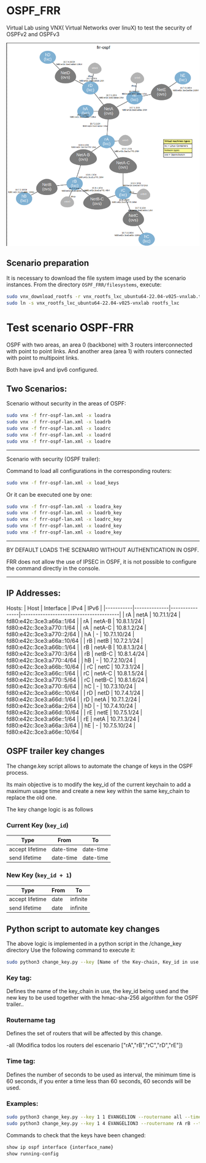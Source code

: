 # OSPF_FRR
Virtual Lab using VNX( Virtual Networks over linuX)  to test the security of OSPFv2 and OSPFv3

![Topology](img/Topologia.png)


## Scenario preparation


It is necessary to download the file system image used by the scenario instances. From the directory `OSPF_FRR/filesystems`, execute:


```bash
sudo vnx_download_rootfs -r vnx_rootfs_lxc_ubuntu64-22.04-v025-vnxlab.tgz
sudo ln -s vnx_rootfs_lxc_ubuntu64-22.04-v025-vnxlab rootfs_lxc
```


# Test scenario OSPF-FRR 

OSPF with two areas, an area 0 (backbone) with 3 routers interconnected with point to point links.
And another area (area 1) with routers connected with point to multipoint links.

Both have ipv4 and ipv6 configured.

## Two Scenarios:

Scenario without security in the areas of OSPF:


```bash
sudo vnx -f frr-ospf-lan.xml -x loadra
sudo vnx -f frr-ospf-lan.xml -x loadrb
sudo vnx -f frr-ospf-lan.xml -x loadrc
sudo vnx -f frr-ospf-lan.xml -x loadrd
sudo vnx -f frr-ospf-lan.xml -x loadre
```
-----------------------------------------------------------------------------------------------------------
Scenario with security (OSPF trailer):

Command to load all configurations in the corresponding routers:

```bash
sudo vnx -f frr-ospf-lan.xml -x load_keys
```
Or it can be executed one by one:
```bash
sudo vnx -f frr-ospf-lan.xml -x loadra_key
sudo vnx -f frr-ospf-lan.xml -x loadrb_key
sudo vnx -f frr-ospf-lan.xml -x loadrc_key
sudo vnx -f frr-ospf-lan.xml -x loadrd_key
sudo vnx -f frr-ospf-lan.xml -x loadre_key
```

-----------------------------------------------------------------------------------------------------------
BY DEFAULT LOADS THE SCENARIO WITHOUT AUTHENTICATION IN OSPF.

FRR does not allow the use of IPSEC in OSPF, it is not possible to configure the command directly in the console.


-----------------------------------------------------------------------------------------------------------

## IP Addresses:
Hosts:
| Host      | Interface    | IPv4           | IPv6                                  |
|-----------|--------------|----------------|----------------------------------------|
| rA        | netA         | 10.7.1.1/24    | fd80:e42c:3ce3:a66a::1/64              |
| rA        | netA-B       | 10.8.1.1/24    | fd80:e42c:3ce3:a770::1/64              |
| rA        | netA-C       | 10.8.1.2/24    | fd80:e42c:3ce3:a770::2/64              |
| hA        | -            | 10.7.1.10/24   | fd80:e42c:3ce3:a66a::10/64             |
| rB        | netB         | 10.7.2.1/24    | fd80:e42c:3ce3:a66b::1/64              |
| rB        | netA-B       | 10.8.1.3/24    | fd80:e42c:3ce3:a770::3/64              |
| rB        | netB-C       | 10.8.1.4/24    | fd80:e42c:3ce3:a770::4/64              |
| hB        | -            | 10.7.2.10/24   | fd80:e42c:3ce3:a66b::10/64             |
| rC        | netC         | 10.7.3.1/24    | fd80:e42c:3ce3:a66c::1/64              |
| rC        | netA-C       | 10.8.1.5/24    | fd80:e42c:3ce3:a770::5/64              |
| rC        | netB-C       | 10.8.1.6/24    | fd80:e42c:3ce3:a770::6/64              |
| hC        | -            | 10.7.3.10/24   | fd80:e42c:3ce3:a66c::10/64             |
| rD        | netD         | 10.7.4.1/24    | fd80:e42c:3ce3:a66d::1/64              |
| rD        | netA         | 10.7.1.2/24    | fd80:e42c:3ce3:a66a::2/64              |
| hD        | -            | 10.7.4.10/24   | fd80:e42c:3ce3:a66d::10/64             |
| rE        | netE         | 10.7.5.1/24    | fd80:e42c:3ce3:a66e::1/64              |
| rE        | netA         | 10.7.1.3/24    | fd80:e42c:3ce3:a66a::3/64              |
| hE        | -            | 10.7.5.10/24   | fd80:e42c:3ce3:a66e::10/64             |


## OSPF trailer key changes 

The change.key script allows to automate the change of keys in the OSPF process.

Its main objective is to modify the key_id of the current keychain to add a maximum usage time and create a new key within the same key_chain to replace the old one.


The key change logic is as follows

### Current Key (`key_id`)

| Type             | From        | To          |
|------------------|-------------|-------------|
| accept lifetime  | date-time   | date-time   |
| send lifetime    | date-time   | date-time   |

### New Key (`key_id + 1`)

| Type             | From        | To        |
|------------------|-------------|-----------|
| accept lifetime  | date        | infinite  |
| send lifetime    | date        | infinite  |


## Python script to automate key changes 

The above logic is implemented in a python script in the /change_key directory
Use the following command to execute it:

```bash
sudo python3 change_key.py --key [Name of the Key-chain, Key_id in use, New_Password] --routername [name of the routers] --time {seconds}
```
### Key tag:

Defines the name of the key_chain in use, the key_id being used and the new key to be used together with the hmac-sha-256 algorithm for the OSPF trailer..

### Routername tag

Defines the set of routers that will be affected by this change.

-all (Modifica todos los routers del escenario ["rA","rB","rC","rD","rE"])

### Time tag:

Defines the number of seconds to be used as interval, the minimum time is 60 seconds, if you enter a time less than 60 seconds, 60 seconds will be used.

### Examples:

```bash
sudo python3 change_key.py --key 1 1 EVANGELION --routername all --time 10
sudo python3 change_key.py --key 1 4 EVANGELION3 --routername rA rB --time 100
```

Commands to check that the keys have been changed:

```bash
show ip ospf interface {interface_name}
show running-config
```